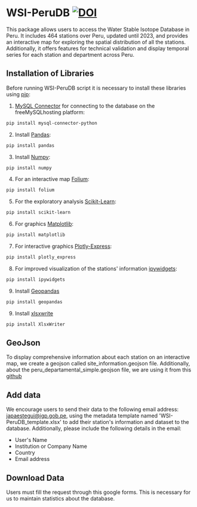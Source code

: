# WSI-PeruDB [![DOI](https://zenodo.org/badge/747418826.svg)](https://zenodo.org/doi/10.5281/zenodo.10558511)
This package allows users to access the Water Stable Isotope Database in Peru. It includes 464 stations over Peru, updated until 2023, and provides an interactive map for exploring the spatial distribution of all the stations. Additionally, it offers features for technical validation and display temporal series for each station and department across Peru.

## Installation of Libraries
Before running WSI-PeruDB script it is necessary to install these libraries using [pip](https://pip.pypa.io/en/stable/): 

1. [MySQL Connector](https://pypi.org/project/mysql-connector-python/) for connecting to the database on the freeMySQLhosting platform:
```bash
pip install mysql-connector-python
```
2. Install [Pandas](https://pypi.org/project/pandas/):
```bash
pip install pandas
```
3. Install [Numpy](https://pypi.org/project/numpy/): 
```bash
pip install numpy
```
4. For an interactive map [Folium](https://pypi.org/project/folium/):
```bash
pip install folium
```
5. For the exploratory analysis [Scikit-Learn](https://pypi.org/project/scikit-learn/):
```bash
pip install scikit-learn
```
6. For graphics [Matplotlib](https://pypi.org/project/matplotlib/): 
```bash
pip install matplotlib
```
7. For interactive graphics [Plotly-Express](https://pypi.org/project/plotly-express/):
```bash
pip install plotly_express
```
8. For improved visualization of the stations' information [ipywidgets](https://pypi.org/project/ipywidgets/):
```bash
pip install ipywidgets
```
9. Install [Geopandas](https://pypi.org/project/geopandas/)
```bash
pip install geopandas
```
9. Install [xlsxwrite]((https://pypi.org/project/XlsxWriter/))
```bash
pip install XlsxWriter
```
## GeoJson 
To display comprehensive information about each station on an interactive map, we create a geojson called site_information.geojson file. Additionally, about the peru_departamental_simple.geojson file, we are using it from this [github](https://github.com/juaneladio/peru-geojson) 

## Add data
We encourage users to send their data to the following email address: japaestegui@igp.gob.pe, using the metadata template named 'WSI-PeruDB_template.xlsx' to add their station's information and dataset to the database. Additionally, please include the following details in the email:
- User's Name
- Institution or Company Name
- Country
- Email address

## Download Data
Users must fill the request through this google forms. This is necessary for us to maintain statistics about the database. 
